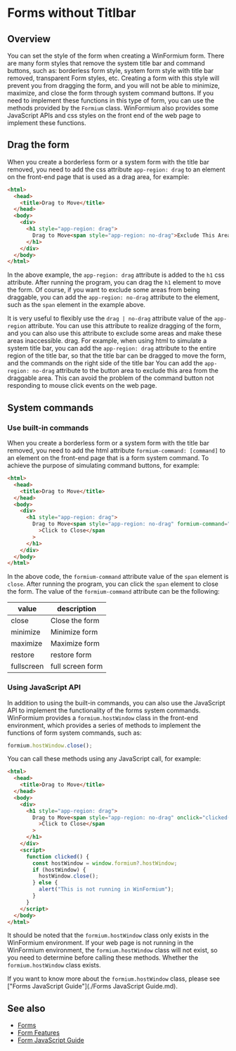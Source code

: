 # Forms without Titlbar

## Overview

You can set the style of the form when creating a WinFormium form. There are many form styles that remove the system title bar and command buttons, such as: borderless form style, system form style with title bar removed, transparent Form styles, etc. Creating a form with this style will prevent you from dragging the form, and you will not be able to minimize, maximize, and close the form through system command buttons. If you need to implement these functions in this type of form, you can use the methods provided by the `Formium` class. WinFormium also provides some JavaScript APIs and css styles on the front end of the web page to implement these functions.

## Drag the form

When you create a borderless form or a system form with the title bar removed, you need to add the css attribute `app-region: drag` to an element on the front-end page that is used as a drag area, for example:

```html
<html>
  <head>
    <title>Drag to Move</title>
  </head>
  <body>
    <div>
      <h1 style="app-region: drag">
        Drag to Move<span style="app-region: no-drag">Exclude This Area</span>
      </h1>
    </div>
  </body>
</html>
```

In the above example, the `app-region: drag` attribute is added to the `h1` css attribute. After running the program, you can drag the `h1` element to move the form. Of course, if you want to exclude some areas from being draggable, you can add the `app-region: no-drag` attribute to the element, such as the `span` element in the example above.

It is very useful to flexibly use the `drag | no-drag` attribute value of the `app-region` attribute. You can use this attribute to realize dragging of the form, and you can also use this attribute to exclude some areas and make these areas inaccessible. drag. For example, when using html to simulate a system title bar, you can add the `app-region: drag` attribute to the entire region of the title bar, so that the title bar can be dragged to move the form, and the commands on the right side of the title bar You can add the `app-region: no-drag` attribute to the button area to exclude this area from the draggable area. This can avoid the problem of the command button not responding to mouse click events on the web page.

## System commands

### Use built-in commands

When you create a borderless form or a system form with the title bar removed, you need to add the html attribute `formium-command: [command]` to an element on the front-end page that is a form system command. To achieve the purpose of simulating command buttons, for example:

```html
<html>
  <head>
    <title>Drag to Move</title>
  </head>
  <body>
    <div>
      <h1 style="app-region: drag">
        Drag to Move<span style="app-region: no-drag" formium-command="close"
          >Click to Close</span
        >
      </h1>
    </div>
  </body>
</html>
```

In the above code, the `formium-command` attribute value of the `span` element is `close`. After running the program, you can click the `span` element to close the form. The value of the `formium-command` attribute can be the following:

| value      | description      |
| ---------- | ---------------- |
| close      | Close the form   |
| minimize   | Minimize form    |
| maximize   | Maximize form    |
| restore    | restore form     |
| fullscreen | full screen form |

### Using JavaScript API

In addition to using the built-in commands, you can also use the JavaScript API to implement the functionality of the forms system commands. WinFormium provides a `formium.hostWindow` class in the front-end environment, which provides a series of methods to implement the functions of form system commands, such as:

```js
formium.hostWindow.close();
```

You can call these methods using any JavaScript call, for example:

```html
<html>
  <head>
    <title>Drag to Move</title>
  </head>
  <body>
    <div>
      <h1 style="app-region: drag">
        Drag to Move<span style="app-region: no-drag" onclick="clicked()"
          >Click to Close</span
        >
      </h1>
    </div>
    <script>
      function clicked() {
        const hostWindow = window.formium?.hostWindow;
        if (hostWindow) {
          hostWindow.close();
        } else {
          alert("This is not running in WinFormium");
        }
      }
    </script>
  </body>
</html>
```

It should be noted that the `formium.hostWindow` class only exists in the WinFormium environment. If your web page is not running in the WinFormium environment, the `formium.hostWindow` class will not exist, so you need to determine before calling these methods. Whether the `formium.hostWindow` class exists.

If you want to know more about the `formium.hostWindow` class, please see ["Forms JavaScript Guide"](./Forms JavaScript Guide.md).

## See also

- [Forms](./Overview.md)
- [Form Features](./Form-Features.md)
- [Form JavaScript Guide](./Form-JavaScript-Guide.md)
